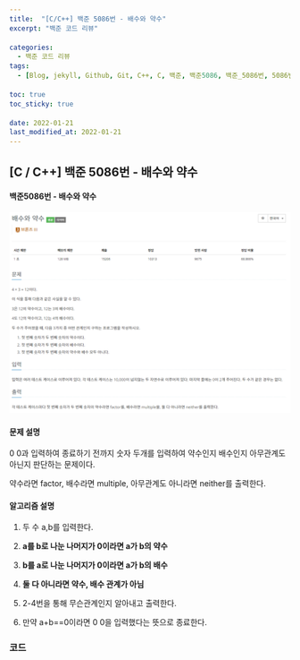 ```yaml
---
title:  "[C/C++] 백준 5086번 - 배수와 약수"
excerpt: "백준 코드 리뷰"

categories:
  - 백준 코드 리뷰
tags:
  - [Blog, jekyll, Github, Git, C++, C, 백준, 백준5086, 백준_5086번, 5086번, c++_5086번, 배수와 약수]

toc: true
toc_sticky: true
 
date: 2022-01-21
last_modified_at: 2022-01-21
---
```


## [C / C++] 백준 5086번 - 배수와 약수

#### 백준5086번 - 배수와 약수



![5086](https://github.com/2hyunjinn/2hyunjinn.github.io/blob/master/images/2021-01-21-5086-posting/5086.PNG?raw=true)



#### 문제 설명

0 0과 입력하여 종료하기 전까지 숫자 두개를 입력하여 약수인지 배수인지 아무관계도 아닌지 판단하는 문제이다. 

약수라면 factor, 배수라면 multiple, 아무관계도 아니라면 neither를 출력한다.

  

#### 알고리즘 설명

1. 두 수 a,b를 입력한다.

2. **a를 b로 나눈 나머지가 0이라면 a가 b의 약수**

3. **b를 a로 나눈 나머지가 0이라면 a가 b의 배수**

4. **둘 다 아니라면 약수, 배수 관계가 아님**

5. 2-4번을 통해 무슨관계인지 알아내고 출력한다.

6. 만약 a+b==0이라면 0 0을 입력했다는 뜻으로 종료한다.



### 코드

<script src="https://gist.github.com/2hyunjinn/85bcb0e76e2a79b0937ca09b618129c8.js"></script>

